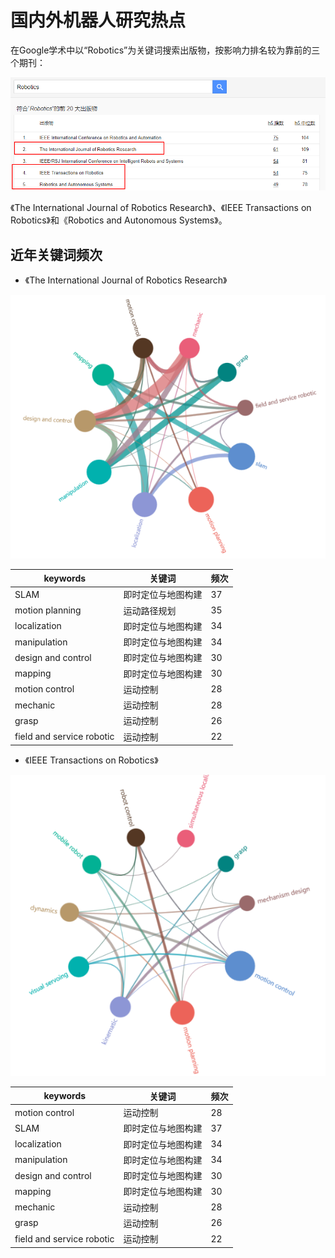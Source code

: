 # 国内外机器人研究热点

在Google学术中以“Robotics”为关键词搜索出版物，按影响力排名较为靠前的三个期刊：

<div align="center">
	
![title](https://raw.githubusercontent.com/XQLong/Logging/master/img/2019/07/12/1562931331110-1562931331115.png)

</div>

《The International Journal of Robotics Research》、《IEEE Transactions on Robotics》和《Robotics and Autonomous Systems》。

## 近年关键词频次

- 《The International Journal of Robotics Research》

<div align="center">

![title](https://raw.githubusercontent.com/XQLong/Logging/master/img/2019/07/12/1562931574017-1562931574025.png)

</div>

|keywords|关键词|频次|
|-|-|-|
|SLAM|即时定位与地图构建|37|
|motion planning|运动路径规划|35|
|localization|即时定位与地图构建|34|
|manipulation|即时定位与地图构建|34|
|design and control|即时定位与地图构建|30|
|mapping|即时定位与地图构建|30|
|motion control|运动控制|28|
|mechanic|运动控制|28|
|grasp|运动控制|26|
|field and service robotic|运动控制|22|

- 《IEEE Transactions on Robotics》

<div align="center">

![title](https://raw.githubusercontent.com/XQLong/Logging/master/img/2019/07/12/1562932178367-1562932178372.png)

</div>

|keywords|关键词|频次|
|-|-|-|
|motion control|运动控制|28|
|SLAM|即时定位与地图构建|37|
|localization|即时定位与地图构建|34|
|manipulation|即时定位与地图构建|34|
|design and control|即时定位与地图构建|30|
|mapping|即时定位与地图构建|30|
|mechanic|运动控制|28|
|grasp|运动控制|26|
|field and service robotic|运动控制|22|


